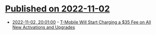 # [Published on 2022-11-02](index.md)

* [2022-11-02, 20:01:00](https://tech.slashdot.org/story/22/11/02/1645217/t-mobile-will-start-charging-a-35-fee-on-all-new-activations-and-upgrades?utm_source=rss1.0mainlinkanon&utm_medium=feed) - [T-Mobile Will Start Charging a $35 Fee on All New Activations and Upgrades](https://tech.slashdot.org/story/22/11/02/1645217/t-mobile-will-start-charging-a-35-fee-on-all-new-activations-and-upgrades?utm_source=rss1.0mainlinkanon&utm_medium=feed)
